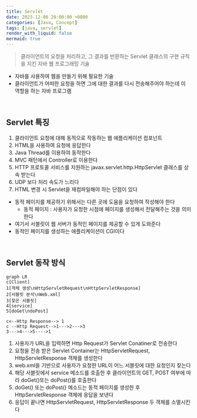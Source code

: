 ```yaml
---
title: Servlet
date: 2023-12-06 20:00:00 +0800
categories: [Java, Concept]
tags: [java, servlet]
render_with_liquid: false
mermaid: true
---
```


> 클라이언트의 요청을 처리하고, 그 결과를 반환하는 Servlet 클래스의 구현 규칙을 지킨 자바 웹 프로그래밍 기술

* 자바를 사용하여 웹을 만들기 위해 필요한 기술
* 클라이언트가 어떠한 요청을 하면 그에 대한 결과를 다시 전송해주어야 하는데 이 역할을 하는 자바 프로그램

<br>

## Servlet 특징
1. 클라이언트 요청에 대해 동적으로 작동하는 웹 애플리케이션 컴포넌트
2. HTML을 사용하여 요청에 응답한다
3. Java Thread를 이용하여 동작한다
4. MVC 패턴에서 Controller로 이용한다
5. HTTP 프로토콜 서비스를 지원하는  javax.servlet.http.HttpServlet 클래스를 상속 받는다
6. UDP 보다 처리 속도가 느리다
7. HTML 변경 시 Servlet을 재컴파일해야 하는 단점이 있다

* 동적 페이지를 제공하기 위해서는 다른 곳에 도움을 요청하여 작성해야 한다
  * 동적 페이지 : 사용자가 요청한 시점에 페이지를 생성해서 전달해주는 것을 의미한다
* 여기서 서블릿이 웹 서버가 동적인 페이지를 제공할 수 있게 도와준다
* 동적인 페이지를 생성하는 애플리케이션이 CGI이다

<br>

## Servlet 동작 방식
```mermaid
graph LR
c[Client]
1[객체 생성\nHttpServletRequest\nHttpServletResponse]
2[서블릿 분석\nWeb.xml]
3[찾은 서블릿]
4[service]
5[doGet\ndoPost]

c<--Http Response--> 1
c --Http Request-->1--->2--->3
3--->4--->5---->1
```

1. 사용자가 URL을 입력하면 Http Request가 Servlet Conatiner로 전송한다
2. 요청을 전송 받은 Servlet Container는 HttpServletRequest, HttpServletResponse 객체를 생성한다
3. web.xml을 기반으로 사용자가 요청한 URL이 어느 서블릿에 대한 요청인지 찾는다
4. 해당 서블릿에서 service 메소드를 호출한 후 클라이언트의 GET, POST 여부에 따라 doGet()또는 doPost()를 호출한다
5. doGet() 또는 doPost() 메소드는 동적 페이지를 생성한 후 HttpServletResponse 객체에 응답을 보낸다
6. 응답이 끝나면 HttpServletRequest, HttpServletResponse 두 객체를 소멸시킨다



